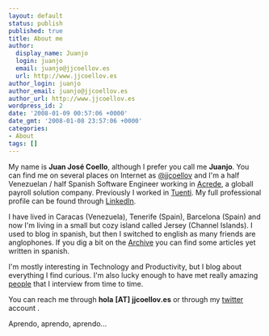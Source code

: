 ```yaml
---
layout: default
status: publish
published: true
title: About me
author:
  display_name: Juanjo
  login: juanjo
  email: juanjo@jjcoellov.es
  url: http://www.jjcoellov.es
author_login: juanjo
author_email: juanjo@jjcoellov.es
author_url: http://www.jjcoellov.es
wordpress_id: 2
date: '2008-01-09 00:57:06 +0000'
date_gmt: '2008-01-08 23:57:06 +0000'
categories:
- About
tags: []
---
```

My name is **Juan José Coello**, although I prefer you call me **Juanjo**. You can find me on several places on Internet as [@jjcoellov][twitter] and I'm a half Venezuelan / half Spanish Software Engineer working in [Acrede][acrede], a globall payroll solution company. Previously I worked in [Tuenti][tuenti]. My full professional profile can be found through [LinkedIn][linkedin].

I have lived in Caracas (Venezuela), Tenerife (Spain), Barcelona (Spain) and now I'm living in a small but cozy island called Jersey (Channel Islands). I used to blog in spanish, but then I switched to english as many friends are anglophones. If you dig a bit on the [Archive](/archive) you can find some articles yet written in spanish.

I'm mostly interesting in Technology and Productivity, but I blog about everything I find curious. I'm also lucky enough to have met really amazing [people][toni] that I interview from time to time. 

You can reach me through **hola** **[AT]** **jjcoellov.es** or through my [twitter][twitter] account . 

Aprendo, aprendo, aprendo...

[acrede]: http://www.acrede.net
[tuenti]: http://www.tuenti.com
[linkedin]: http://linkedin.com/in/jjcoellov
[twitter]: http://www.twitter.com/jjcoellov
[github]: http://github.com/jjcoellov
[toni]: http://jjcoellov.es/2012/12/04/beers-talk-i-toni-cebrian/